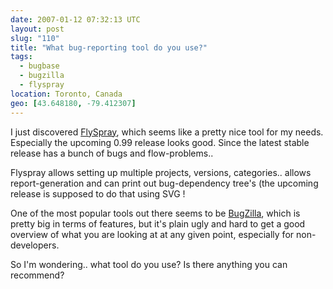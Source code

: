 ```yaml
---
date: 2007-01-12 07:32:13 UTC
layout: post
slug: "110"
title: "What bug-reporting tool do you use?"
tags:
  - bugbase
  - bugzilla
  - flyspray
location: Toronto, Canada
geo: [43.648180, -79.412307]
---
```

<p>I just discovered <a href="http://www.flyspray.org/">FlySpray</a>, which seems like a pretty nice tool for my needs. Especially the upcoming 0.99 release looks good. Since the latest stable release has a bunch of bugs and flow-problems..</p>

<p>Flyspray allows setting up multiple projects, versions, categories.. allows report-generation and can print out bug-dependency  tree's (the upcoming release is supposed to do that using SVG !</p>

<p>One of the most popular tools out there seems to be <a href="http://www.bugzilla.org/">BugZilla</a>, which is pretty big in terms of features, but it's plain ugly and hard to get a good overview of what you are looking at at any given point, especially for non-developers.</p>

<p>So I'm wondering.. what tool do you use? Is there anything you can recommend?</p>

